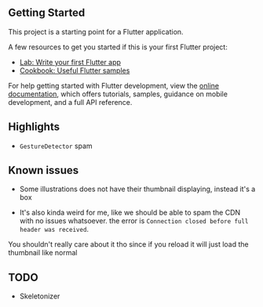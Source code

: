 
## Getting Started

This project is a starting point for a Flutter application.

A few resources to get you started if this is your first Flutter project:

- [Lab: Write your first Flutter app](https://docs.flutter.dev/get-started/codelab)
- [Cookbook: Useful Flutter samples](https://docs.flutter.dev/cookbook)

For help getting started with Flutter development, view the
[online documentation](https://docs.flutter.dev/), which offers tutorials,
samples, guidance on mobile development, and a full API reference.

## Highlights
- `GestureDetector` spam


## Known issues
- Some illustrations does not have their thumbnail displaying, instead it's a box
+ It's also kinda weird for me, like we should be able to spam the CDN with no issues whatsoever.
the error is `Connection closed before full header was received`.

You shouldn't really care about it tho since if you reload it will just load the thumbnail like normal



## TODO
- Skeletonizer
